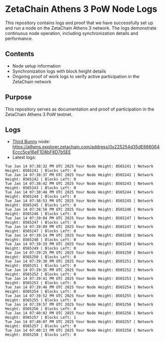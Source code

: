 # ZetaChain Athens 3 PoW Node Logs
This repository contains logs and proof that we have successfully set up and run a node on the ZetaChain Athens 3 network. The logs demonstrate continuous node operation, including synchronization details and performance.

## Contents
- Node setup information
- Synchronization logs with block height details
- Ongoing proof of work logs to verify active participation in the ZetaChain network

## Purpose
This repository serves as documentation and proof of participation in the ZetaChain Athens 3 PoW testnet.

## Logs

- [Third Bunny](https://thirdbunny.xyz/) node: https://athens.explorer.zetachain.com/address/0x225254d35dE666064Eccc5ce16eF1D8bF8D7b5EE
- Latest logs:
```
Tue Jan 14 07:38:32 PM UTC 2025 Your Node Height: 8565241 | Network Height: 8565241 | Blocks Left: 0
Tue Jan 14 07:38:37 PM UTC 2025 Your Node Height: 8565242 | Network Height: 8565242 | Blocks Left: 0
Tue Jan 14 07:38:42 PM UTC 2025 Your Node Height: 8565243 | Network Height: 8565243 | Blocks Left: 0
Tue Jan 14 07:38:48 PM UTC 2025 Your Node Height: 8565244 | Network Height: 8565244 | Blocks Left: 0
Tue Jan 14 07:38:53 PM UTC 2025 Your Node Height: 8565245 | Network Height: 8565245 | Blocks Left: 0
Tue Jan 14 07:38:58 PM UTC 2025 Your Node Height: 8565246 | Network Height: 8565246 | Blocks Left: 0
Tue Jan 14 07:39:04 PM UTC 2025 Your Node Height: 8565247 | Network Height: 8565247 | Blocks Left: 0
Tue Jan 14 07:39:09 PM UTC 2025 Your Node Height: 8565247 | Network Height: 8565247 | Blocks Left: 0
Tue Jan 14 07:39:14 PM UTC 2025 Your Node Height: 8565248 | Network Height: 8565248 | Blocks Left: 0
Tue Jan 14 07:39:19 PM UTC 2025 Your Node Height: 8565249 | Network Height: 8565249 | Blocks Left: 0
Tue Jan 14 07:39:25 PM UTC 2025 Your Node Height: 8565250 | Network Height: 8565250 | Blocks Left: 0
Tue Jan 14 07:39:30 PM UTC 2025 Your Node Height: 8565251 | Network Height: 8565251 | Blocks Left: 0
Tue Jan 14 07:39:35 PM UTC 2025 Your Node Height: 8565252 | Network Height: 8565252 | Blocks Left: 0
Tue Jan 14 07:39:41 PM UTC 2025 Your Node Height: 8565253 | Network Height: 8565253 | Blocks Left: 0
Tue Jan 14 07:39:46 PM UTC 2025 Your Node Height: 8565254 | Network Height: 8565254 | Blocks Left: 0
Tue Jan 14 07:39:52 PM UTC 2025 Your Node Height: 8565255 | Network Height: 8565255 | Blocks Left: 0
Tue Jan 14 07:39:57 PM UTC 2025 Your Node Height: 8565256 | Network Height: 8565256 | Blocks Left: 0
Tue Jan 14 07:40:02 PM UTC 2025 Your Node Height: 8565256 | Network Height: 8565257 | Blocks Left: 1
Tue Jan 14 07:40:07 PM UTC 2025 Your Node Height: 8565257 | Network Height: 8565257 | Blocks Left: 0
Tue Jan 14 07:40:13 PM UTC 2025 Your Node Height: 8565258 | Network Height: 8565258 | Blocks Left: 0
```
